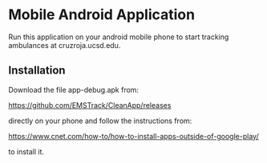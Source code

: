 # Mobile Android Application

Run this application on your android mobile phone to start tracking ambulances at cruzroja.ucsd.edu.

## Installation

Download the file app-debug.apk from:

https://github.com/EMSTrack/CleanApp/releases

directly on your phone and follow the instructions from:

https://www.cnet.com/how-to/how-to-install-apps-outside-of-google-play/

to install it.